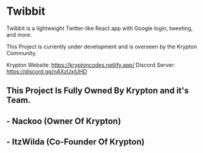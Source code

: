 # Twibbit

Twibbit is a lightweight Twitter-like React app with Google login, tweeting, and more.

This Project is currently under development and is overseen by the Krypton Community.

Krypton Website: https://kryptoncodes.netlify.app/
Discord Server: https://discord.gg/nAXzUxjUHD

## This Project Is Fully Owned By Krypton and it's Team.

## - Nackoo (Owner Of Krypton)
## - ItzWilda (Co-Founder Of Krypton)
